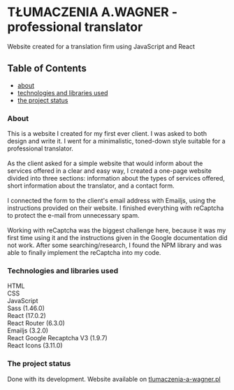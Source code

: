 # TŁUMACZENIA A.WAGNER - professional translator
Website created for a translation firm using JavaScript and React

## Table of Contents
* [about](#about)
* [technologies and libraries used](#technologies-and-libraries-used)
* [the project status](#the-project-status)


### About 
This is a website I created for my first ever client. I was asked to both design and write it. I went for a minimalistic, toned-down style suitable for a professional translator.<br/><br/>
As the client asked for a simple website that would inform about the services offered in a clear and easy way, I created a one-page website divided into three sections: information about the types of services offered, short information about the translator, and a contact form.<br/><br/>
I connected the form to the client's email address with Emailjs, using the instructions provided on their website. I finished everything with reCaptcha to protect the e-mail from unnecessary spam.<br/><br/>
Working with reCaptcha was the biggest challenge here, because it was my first time using it and the instructions given in the Google documentation did not work. After some searching/research, I found the NPM library and was able to finally implement the reCaptcha into my code.

### Technologies and libraries used
HTML<br/>
CSS<br/>
JavaScript<br/>
Sass (1.46.0)<br/>
React (17.0.2)<br/>
React Router (6.3.0)<br/>
Emailjs (3.2.0)<br/>
React Google Recaptcha V3 (1.9.7)<br/>
React Icons (3.11.0)

### The project status
Done with its development. Website available on [tlumaczenia-a-wagner.pl](https://tlumaczenia-a-wagner.pl/)
